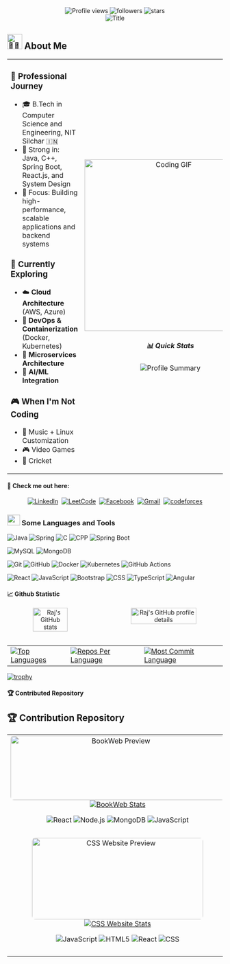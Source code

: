 <div align = "center">
<img src="https://komarev.com/ghpvc/?username=raj8664&label=Profile%20Views&color=1f6feb&style=flat" alt="Profile views" />
<img src="https://img.shields.io/github/followers/raj8664?label=Followers&style=flat&color=ff69b4" alt="followers" />
<img src="https://img.shields.io/github/stars/raj8664?label=Stars&style=flat&color=red" alt="stars" />
</div>

<div align="center">
  <img src="https://readme-typing-svg.herokuapp.com?font=Architects+Daughter&color=%2338C2FF&size=50&center=true&vCenter=true&height=60&width=600&lines=Heyyy!+I'm+RAJ+ROY+%3C3;RAJ+is+me!!!;Welcome+to+my+profile!" alt="Title"></img>
</div>

## <img src="https://raw.githubusercontent.com/Tarikul-Islam-Anik/Animated-Fluent-Emojis/master/Emojis/People%20with%20professions/Man%20Technologist%20Medium%20Skin%20Tone.png" alt="👨‍💻" width="35" height="35" /> **About Me**

<table align="center">
<tr>
<td width="50%" valign="top">

### 🚀 **Professional Journey**

- 🎓 B.Tech in Computer Science and Engineering, NIT Silchar 🇮🇳
- 🧠 Strong in: Java, C++, Spring Boot, React.js, and System Design
- 🎯 Focus: Building high-performance, scalable applications and backend systems

### 🌱 **Currently Exploring**

- ☁️ **Cloud Architecture** (AWS, Azure)
- 🐳 **DevOps & Containerization** (Docker, Kubernetes)
- 🔄 **Microservices Architecture**
- 🤖 **AI/ML Integration**

### 🎮 **When I'm Not Coding**

- 🎼 Music + Linux Customization
- 🎮 Video Games
- 🏏 Cricket

</td>
<td width="50%" align="center">

<img src="https://user-images.githubusercontent.com/74038190/229223263-cf2e4b07-2615-4f87-9c38-e37600f8381a.gif" width="400" alt="Coding GIF"/>

##### 📊 **Quick Stats**

<img src="https://github-profile-summary-cards.vercel.app/api/cards/profile-details?username=raj8664&theme=github_dark" alt="Profile Summary"/>

</td>
</tr>
</table>

#### 👋 Check me out here:

<div align="center">

[![LinkedIn](https://img.shields.io/badge/linkedin-%230077B5.svg?style=for-the-badge&logo=linkedin&logoColor=white)](https://www.linkedin.com/in/royraj20/)&nbsp;
[![LeetCode](https://img.shields.io/badge/LeetCode-%23E4405F.svg?style=for-the-badge&logo=LeetCode&logoColor=white)](https://leetcode.com/u/RkRoy/)&nbsp;
[![Facebook](https://img.shields.io/badge/Facebook-%231877F2.svg?style=for-the-badge&logo=Facebook&logoColor=white)](https://www.facebook.com/profile.php?id=100033828349789)&nbsp;
[![Gmail](https://img.shields.io/badge/Gmail-D14836?style=for-the-badge&logo=gmail&logoColor=white)](mailto:rajr86642@gmail.com)&nbsp;
[![codeforces](https://img.shields.io/badge/codeforces-%2338C2FF.svg?style=for-the-badge&logo=codeforces&logoColor=white)](https://codeforces.com/profile/CipherSphinx_Raj)

</div>

### <img src="https://media2.giphy.com/media/QssGEmpkyEOhBCb7e1/giphy.gif?cid=ecf05e47a0n3gi1bfqntqmob8g9aid1oyj2wr3ds3mg700bl&rid=giphy.gif" width="30px" height="25px"> Some Languages and Tools

![Java](https://img.shields.io/badge/java-%23ED8B00.svg?style=for-the-badge&logo=java&logoColor=white) ![Spring](https://img.shields.io/badge/spring-%236DB33F.svg?style=for-the-badge&logo=spring&logoColor=white) ![C](https://img.shields.io/badge/c-%2300599C.svg?style=for-the-badge&logo=c&logoColor=white)
![CPP](https://img.shields.io/badge/c++-%2300599C.svg?style=for-the-badge&logo=c++&logoColor=white)
![Spring Boot](https://img.shields.io/badge/Spring_Boot-%236DB33F.svg?style=for-the-badge&logo=spring&logoColor=white)

![MySQL](https://img.shields.io/badge/mysql-4479A1.svg?style=for-the-badge&logo=mysql&logoColor=white) ![MongoDB](https://img.shields.io/badge/MongoDB-%234ea94b.svg?style=for-the-badge&logo=mongodb&logoColor=white)

![Git](https://img.shields.io/badge/git-%23F05033.svg?style=for-the-badge&logo=git&logoColor=white) ![GitHub](https://img.shields.io/badge/github-%23121011.svg?style=for-the-badge&logo=github&logoColor=white) ![Docker](https://img.shields.io/badge/docker-%230db7ed.svg?style=for-the-badge&logo=docker&logoColor=white) ![Kubernetes](https://img.shields.io/badge/kubernetes-%23326ce5.svg?style=for-the-badge&logo=kubernetes&logoColor=white) ![GitHub Actions](https://img.shields.io/badge/github%20actions-%232671E5.svg?style=for-the-badge&logo=githubactions&logoColor=white)

![React](https://img.shields.io/badge/react-%2320232a.svg?style=for-the-badge&logo=react&logoColor=%2361DAFB) ![JavaScript](https://img.shields.io/badge/javascript-%23323330.svg?style=for-the-badge&logo=javascript&logoColor=%23F7DF1E) ![Bootstrap](https://img.shields.io/badge/bootstrap-%23563D7C.svg?style=for-the-badge&logo=bootstrap&logoColor=white)
![CSS](https://img.shields.io/badge/css-%23F05033.svg?style=for-the-badge&logo=css&logoColor=white) ![TypeScript](https://img.shields.io/badge/typescript-%23563D7C.svg?style=for-the-badge&logo=typescript&logoColor=whilte)
![Angular](https://img.shields.io/badge/angular-%23563D7C.svg?style=for-the-badge&logo=angular&logoColor=white)

#### 📈 Github Statistic

<div align="center">
  <a href="https://github.com/RAJ8664">
    <div style="display: flex; justify-content: space-between; width: 100%; flex-wrap: wrap; gap: 0px;">
    <img src="https://github-readme-stats.vercel.app/api?username=RAJ8664&hide_border=true&border_radius=15&show_icons=true&theme=highcontrast" alt="Raj's GitHub stats" style="width: 40%; height: 88%;">
    <img src="https://github-profile-summary-cards.vercel.app/api/cards/profile-details?username=RAJ8664&theme=highcontrast&hide_border=true" alt="Raj's GitHub profile details" style="width: 55%; height: 92%;">
</div>
  <br>
    <div align="center">
        <table>
        <tr>
            <td>
            <img src="https://github-readme-stats.vercel.app/api/top-langs/?username=RAJ8664&hide=html&hide_border=true&layout=compact&langs_count=8&theme=highcontrast" alt="Top Languages">
            </td>
            <td>
            <img src="https://github-profile-summary-cards.vercel.app/api/cards/repos-per-language?username=RAJ8664&theme=highcontrast&hide_border=true" alt="Repos Per Language">
            </td>
            <td>
            <img src="https://github-profile-summary-cards.vercel.app/api/cards/most-commit-language?username=RAJ8664&theme=highcontrast&hide_border=true" alt="Most Commit Language">
            </td>
        </tr>
        </table>
    </div>
  </a>
</div>
<!-- Trophies -->
<!-- [![trophy](https://github-profile-trophy.vercel.app/?username=RAJ8664&theme=gruvbox&no-frame=true&margin-w=10&column=8)](https://github.com/ryo-ma/github-profile-trophy) -->

[![trophy](https://github-profile-trophy.vercel.app/?username=RAJ8664&theme=gruvbox&no-frame=true&margin-w=10&column=8&rank=-?,-Unknown)](https://github.com/ryo-ma/github-profile-trophy)

#### 🏆 **Contributed Repository**

## 🏆 Contribution Repository

<table>
<tr>
<td width="50%">
<div align="center">
  <a href="https://github.com/arthurr455565/BookWeb">
    <img src="https://res.cloudinary.com/dzgoq3ikq/image/upload/v1761563112/Screenshot_27-Oct_16-34-51_21511_gcjlvm.png" alt="BookWeb Preview" width="500" height="150" style="object-fit: cover; border-radius: 8px;"/>
  </a>
  <br/>
  <a href="https://github.com/arthurr455565/BookWeb">
    <img src="https://github-readme-stats.vercel.app/api/pin/?username=arthurr455565&repo=BookWeb&theme=dark&bg_color=0d1117&title_color=ff9800&text_color=c9d1d9&icon_color=ff9800&border_color=30363d&hide_border=false&show_icons=true" alt="BookWeb Stats" />
  </a>
</div>
<p align="center">
  <img src="https://img.shields.io/badge/React-20232A?style=flat-square&logo=react&logoColor=orange" alt="React" />
  <img src="https://img.shields.io/badge/Node.js-43853D?style=flat-square&logo=node.js&logoColor=orange" alt="Node.js" />
  <img src="https://img.shields.io/badge/MongoDB-4EA94B?style=flat-square&logo=mongodb&logoColor=orange" alt="MongoDB" />
  <img src="https://img.shields.io/badge/JavaScript-323330?style=flat-square&logo=javascript&logoColor=orange" alt="JavaScript" />
</p>              
</td>
<td width="50%">
<div align="center">
  <a href="https://github.com/cpinitiative/usaco-guide">
    <img src="https://res.cloudinary.com/dzgoq3ikq/image/upload/v1761563217/Screenshot_27-Oct_16-36-39_3414_htlwtc.png" alt="USACO Guide Preview" width="500" height="150" style="object-fit: cover; border-radius: 8px;"/> 
  </a>
  <br/>
  <a href="https://github.com/cpinitiative/usaco-guide">
    <img src="https://github-readme-stats.vercel.app/api/pin/?username=cpinitiative&repo=usaco-guide&theme=dark&bg_color=0d1117&title_color=ff9800&text_color=c9d1d9&icon_color=ff9800&border_color=30363d&hide_border=false&show_icons=true" alt="USACO Guide Stats" />
  </a>
</div>
<p align="center">
  <img src="https://img.shields.io/badge/MDX-1B1F24?style=flat-square&logo=markdown&logoColor=orange" alt="MDX" />
  <img src="https://img.shields.io/badge/React-20232A?style=flat-square&logo=react&logoColor=orange" alt="React" />
  <img src="https://img.shields.io/badge/TypeScript-007ACC?style=flat-square&logo=typescript&logoColor=orange" alt="TypeScript" />
  <img src="https://img.shields.io/badge/JavaScript-323330?style=flat-square&logo=javascript&logoColor=orange" alt="JavaScript" />
</p>
</td>
</tr>
<tr>
<td width="50%">
<div align="center">
  <a href="https://github.com/ComputerScienceSoceityNITS/css-official-website-2025-26">
    <img src="https://res.cloudinary.com/dzgoq3ikq/image/upload/v1761563825/Screenshot_27-Oct_16-46-39_27981_fpttai.png" alt="CSS Website Preview" width="400" height="190" style="object-fit: cover; border-radius: 8px;"/>
  </a>
  <br/>
  <a href="https://github.com/ComputerScienceSoceityNITS/css-official-website-2025-26">
    <img src="https://github-readme-stats.vercel.app/api/pin/?username=ComputerScienceSoceityNITS&repo=css-official-website-2025-26&theme=dark&bg_color=0d1117&title_color=ff9800&text_color=c9d1d9&icon_color=ff9800&border_color=30363d&hide_border=false&show_icons=true" alt="CSS Website Stats" />
  </a>
</div>
<p align="center">
  <img src="https://img.shields.io/badge/JavaScript-323330?style=flat-square&logo=javascript&logoColor=orange" alt="JavaScript" />
  <img src="https://img.shields.io/badge/HTML5-E34F26?style=flat-square&logo=html5&logoColor=orange" alt="HTML5" />
  <img src="https://img.shields.io/badge/React-20232A?style=flat-square&logo=react&logoColor=orange" alt="React" />
  <img src="https://img.shields.io/badge/CSS3-1572B6?style=flat-square&logo=css3&logoColor=orange" alt="CSS" />
</p>
</td>
<td width="50%">
<div align="center">
  <a href="https://github.com/raj8664/intern">
    <img src="https://res.cloudinary.com/dzgoq3ikq/image/upload/v1761563967/Screenshot_27-Oct_16-49-03_14640_jscq13.png" alt="Intern Preview" width="400" height="190" style="object-fit: cover; border-radius: 8px;"/>
  </a>
  <br/>
  <a href="https://github.com/raj8664/intern">
    <img src="https://github-readme-stats.vercel.app/api/pin/?username=raj8664&repo=intern&theme=dark&bg_color=0d1117&title_color=ff9800&text_color=c9d1d9&icon_color=ff9800&border_color=30363d&hide_border=false&show_icons=true" alt="Intern Stats" />
  </a>
</div>
<p align="center">
  <img src="https://img.shields.io/badge/JavaScript-323330?style=flat-square&logo=javascript&logoColor=orange" alt="JavaScript" />
  <img src="https://img.shields.io/badge/CSS3-1572B6?style=flat-square&logo=css3&logoColor=orange" alt="CSS" />
  <img src="https://img.shields.io/badge/Gemini%20API-4285F4?style=flat-square&logo=google&logoColor=orange" alt="Gemini API" />
  <img src="https://img.shields.io/badge/PostgreSQL-316192?style=flat-square&logo=postgresql&logoColor=orange" alt="PostgreSQL" />
  <img src="https://img.shields.io/badge/Clerk-0A0A0A?style=flat-square&logo=clerk&logoColor=orange" alt="Clerk" />
  <img src="https://img.shields.io/badge/Razorpay-02042B?style=flat-square&logo=razorpay&logoColor=orange" alt="Razorpay" />
</p>
</td>
</tr>
</table>
</div>
